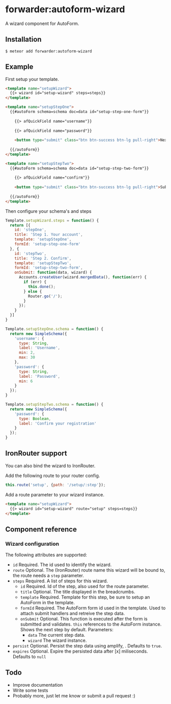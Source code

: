 forwarder:autoform-wizard
=============

A wizard component for AutoForm.

## Installation

```
$ meteor add forwarder:autoform-wizard
```

## Example

First setup your template.

```html
<template name="setupWizard">
  {{> wizard id="setup-wizard" steps=steps}}
</template>

<template name="setupStepOne">
  {{#autoForm schema=schema doc=data id="setup-step-one-form"}}
    
    {{> afQuickField name="username"}}
    
    {{> afQuickField name="password"}}
    
    <button type="submit" class="btn btn-success btn-lg pull-right">Next</button>
    
  {{/autoForm}}
</template>

<template name="setupStepTwo">
  {{#autoForm schema=schema doc=data id="setup-step-two-form"}}
    
    {{> afQuickField name="confirm"}}
    
    <button type="submit" class="btn btn-success btn-lg pull-right">Submit</button>
    
  {{/autoForm}}
</template>
```

Then configure your schema's and steps

```js
Template.setupWizard.steps = function() {
  return [{
    id: 'stepOne',
    title: 'Step 1. Your account',
    template: 'setupStepOne',
    formId: 'setup-step-one-form'
  }, {
    id: 'stepTwo',
    title: 'Step 2. Confirm',
    template: 'setupStepTwo',
    formId: 'setup-step-two-form',
    onSubmit: function(data, wizard) {
      Accounts.createUser(wizard.mergedData(), function(err) {
        if (err) {
          this.done();
        } else {
          Router.go('/');
        }
      });
    }
  }]
}

Template.setupStepOne.schema = function() {
  return new SimpleSchema({
  	'username': {
      type: String,
      label: 'Username',
      min: 2,
      max: 30
  	},
    'password': {
      type: String,
      label: 'Password',
      min: 6
  	}
  });
}

Template.setupStepTwo.schema = function() {
  return new SimpleSchema({
    'password': {
      type: Boolean,
      label: 'Confirm your registration'
    }
  });
}

```

## IronRouter support

You can also bind the wizard to IronRouter.

Add the following route to your router config.
 
```js
this.route('setup', {path: '/setup/:step'});
```

Add a route parameter to your wizard instance.
```html
<template name="setupWizard">
  {{> wizard id="setup-wizard" route="setup" steps=steps}}
</template>
```

## Component reference

### Wizard configuration

The following attributes are supported:

* `id` Required. The id used to identify the wizard.
* `route` Optional. The (IronRouter) route name this wizard will be bound to, the route needs a `step` parameter.
* `steps` Required. A list of steps for this wizard.
  * `id` Required. Id of the step, also used for the route parameter.
  * `title` Optional. The title displayed in the breadcrumbs.
  * `template` Required. Template for this step, be sure to setup an AutoForm in the template.
  * `formId` Required. The AutoForm form id used in the template. Used to attach submit handlers and retreive the step data.
  * `onSubmit` Optional. This function is executed after the form is submitted and validates. `this` references to the AutoForm instance. Shows the next step by default. Parameters:
      * `data` The current step data.
      * `wizard` The wizard instance.
* `persist` Optional. Persist the step data using amplify, . Defaults to `true`.
* `expires` Optional. Expire the persisted data after [x] miliseconds. Defaults to `null`

## Todo

* Improve documentation
* Write some tests
* Probably more, just let me know or submit a pull request :)